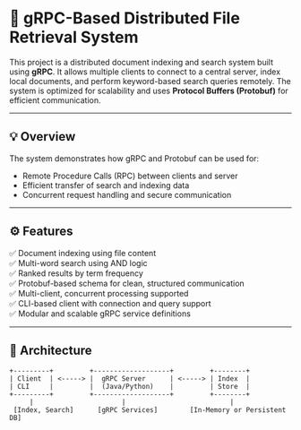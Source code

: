 # 🚀 gRPC-Based Distributed File Retrieval System

This project is a distributed document indexing and search system built using **gRPC**. It allows multiple clients to connect to a central server, index local documents, and perform keyword-based search queries remotely. The system is optimized for scalability and uses **Protocol Buffers (Protobuf)** for efficient communication.

---

## 💡 Overview

The system demonstrates how gRPC and Protobuf can be used for:
- Remote Procedure Calls (RPC) between clients and server
- Efficient transfer of search and indexing data
- Concurrent request handling and secure communication

---

## ⚙️ Features

✅ Document indexing using file content  
✅ Multi-word search using AND logic  
✅ Ranked results by term frequency  
✅ Protobuf-based schema for clean, structured communication  
✅ Multi-client, concurrent processing supported  
✅ CLI-based client with connection and query support  
✅ Modular and scalable gRPC service definitions

---

## 🧱 Architecture

```plaintext
+---------+         +-------------------+         +--------+
| Client  | <-----> |  gRPC Server      | <-----> | Index  |
| CLI     |         |  (Java/Python)    |         | Store  |
+---------+         +-------------------+         +--------+
     |                      |                          |
 [Index, Search]      [gRPC Services]        [In-Memory or Persistent DB]
